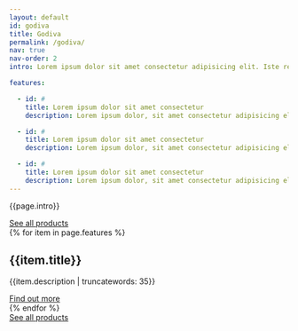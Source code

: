 ```yaml
---
layout: default
id: godiva
title: Godiva
permalink: /godiva/
nav: true
nav-order: 2
intro: Lorem ipsum dolor sit amet consectetur adipisicing elit. Iste repellendus molestias, nulla sint reiciendis cupiditate eius ea, ipsa magnam, nisi culpa explicabo! Eos, voluptatibus nulla! Recusandae harum tenetur laudantium nihil earum veniam quo, iusto cumque debitis quidem rem vel libero?

features:

  - id: #
    title: Lorem ipsum dolor sit amet consectetur
    description: Lorem ipsum dolor, sit amet consectetur adipisicing elit. Dolorem sequi quos, minima corporis harum eius modi reiciendis ipsam natus ex maiores explicabo voluptatibus fugit impedit itaque. Fugit, sequi vero impedit nam expedita quibusdam exercitationem esse voluptatum cumque, quam veritatis reprehenderit inventore vitae officiis laborum omnis ratione error ut, autem consectetur.

  - id: #
    title: Lorem ipsum dolor sit amet consectetur
    description: Lorem ipsum dolor, sit amet consectetur adipisicing elit. Dolorem sequi quos, minima corporis harum eius modi reiciendis ipsam natus ex maiores explicabo voluptatibus fugit impedit itaque. Fugit, sequi vero impedit nam expedita quibusdam exercitationem esse voluptatum cumque, quam veritatis reprehenderit inventore vitae officiis laborum omnis ratione error ut, autem consectetur.

  - id: #
    title: Lorem ipsum dolor sit amet consectetur
    description: Lorem ipsum dolor, sit amet consectetur adipisicing elit. Dolorem sequi quos, minima corporis harum eius modi reiciendis ipsam natus ex maiores explicabo voluptatibus fugit impedit itaque. Fugit, sequi vero impedit nam expedita quibusdam exercitationem esse voluptatum cumque, quam veritatis reprehenderit inventore vitae officiis laborum omnis ratione error ut, autem consectetur.
---
```


<div class="container vpad--xxl">
  <div class="width width--xl text--center">
    <p class="text--xxl">{{page.intro}}</p>
    <div class="space--sm"></div>
    <a href="{{site.client.link}}" class="btn btn--outline btn--outline-orange">See all products</a>
  </div>
  <div class="space--xxxl">
    {% for item in page.features %}
      <div class="bob{% cycle '', ' bob--swap' %}">
        <div class="bob__img">
          <div class="bg-img bg-img--4-3" style="background-image: url('{{site.img}}/img.jpg');">
            <a href="{{site.client.link}}" class="bg-img__link"></a>
          </div>
        </div>
        <div class="bob__text">
          <h2 class="title title--sm">{{item.title}}</h2>
          <p class="text--xl">{{item.description | truncatewords: 35}}</p>
          <div class="space--sm"></div>
          <a href="{{site.client.link}}" class="btn btn--sm btn--outline btn--outline-orange">Find out more</a>
        </div>
      </div>
    {% endfor %}
  </div>
  <div class="text--center">
    <div class="space--xxl"></div>
    <a href="{{site.client.link}}" class="btn btn--lg btn--outline btn--outline-orange">See all products</a>
  </div>
</div>